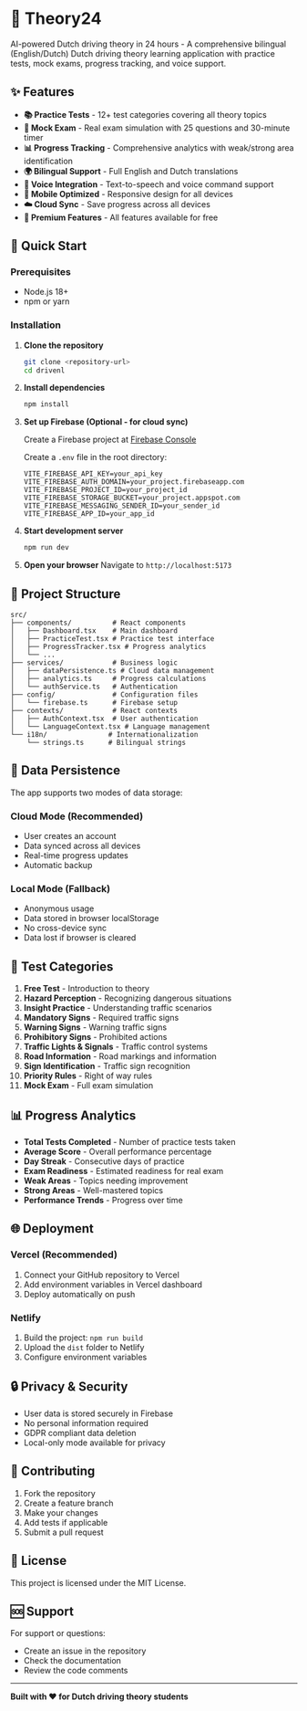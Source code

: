 # 🚗 Theory24

AI-powered Dutch driving theory in 24 hours - A comprehensive bilingual (English/Dutch) Dutch driving theory learning application with practice tests, mock exams, progress tracking, and voice support.

## ✨ Features

- **📚 Practice Tests** - 12+ test categories covering all theory topics
- **🎯 Mock Exam** - Real exam simulation with 25 questions and 30-minute timer
- **📊 Progress Tracking** - Comprehensive analytics with weak/strong area identification
- **🌍 Bilingual Support** - Full English and Dutch translations
- **🎤 Voice Integration** - Text-to-speech and voice command support
- **📱 Mobile Optimized** - Responsive design for all devices
- **☁️ Cloud Sync** - Save progress across all devices
- **💎 Premium Features** - All features available for free

## 🚀 Quick Start

### Prerequisites
- Node.js 18+ 
- npm or yarn

### Installation

1. **Clone the repository**
   ```bash
   git clone <repository-url>
   cd drivenl
   ```

2. **Install dependencies**
   ```bash
   npm install
   ```

3. **Set up Firebase (Optional - for cloud sync)**
   
   Create a Firebase project at [Firebase Console](https://console.firebase.google.com/)
   
   Create a `.env` file in the root directory:
   ```env
   VITE_FIREBASE_API_KEY=your_api_key
   VITE_FIREBASE_AUTH_DOMAIN=your_project.firebaseapp.com
   VITE_FIREBASE_PROJECT_ID=your_project_id
   VITE_FIREBASE_STORAGE_BUCKET=your_project.appspot.com
   VITE_FIREBASE_MESSAGING_SENDER_ID=your_sender_id
   VITE_FIREBASE_APP_ID=your_app_id
   ```

4. **Start development server**
   ```bash
   npm run dev
   ```

5. **Open your browser**
   Navigate to `http://localhost:5173`

## 📁 Project Structure

```
src/
├── components/          # React components
│   ├── Dashboard.tsx    # Main dashboard
│   ├── PracticeTest.tsx # Practice test interface
│   ├── ProgressTracker.tsx # Progress analytics
│   └── ...
├── services/            # Business logic
│   ├── dataPersistence.ts # Cloud data management
│   ├── analytics.ts     # Progress calculations
│   └── authService.ts   # Authentication
├── config/              # Configuration files
│   └── firebase.ts      # Firebase setup
├── contexts/            # React contexts
│   ├── AuthContext.tsx  # User authentication
│   └── LanguageContext.tsx # Language management
└── i18n/               # Internationalization
    └── strings.ts      # Bilingual strings
```

## 🔧 Data Persistence

The app supports two modes of data storage:

### **Cloud Mode (Recommended)**
- User creates an account
- Data synced across all devices
- Real-time progress updates
- Automatic backup

### **Local Mode (Fallback)**
- Anonymous usage
- Data stored in browser localStorage
- No cross-device sync
- Data lost if browser is cleared

## 🎯 Test Categories

1. **Free Test** - Introduction to theory
2. **Hazard Perception** - Recognizing dangerous situations
3. **Insight Practice** - Understanding traffic scenarios
4. **Mandatory Signs** - Required traffic signs
5. **Warning Signs** - Warning traffic signs
6. **Prohibitory Signs** - Prohibited actions
7. **Traffic Lights & Signals** - Traffic control systems
8. **Road Information** - Road markings and information
9. **Sign Identification** - Traffic sign recognition
10. **Priority Rules** - Right of way rules
11. **Mock Exam** - Full exam simulation

## 📊 Progress Analytics

- **Total Tests Completed** - Number of practice tests taken
- **Average Score** - Overall performance percentage
- **Day Streak** - Consecutive days of practice
- **Exam Readiness** - Estimated readiness for real exam
- **Weak Areas** - Topics needing improvement
- **Strong Areas** - Well-mastered topics
- **Performance Trends** - Progress over time

## 🌐 Deployment

### Vercel (Recommended)
1. Connect your GitHub repository to Vercel
2. Add environment variables in Vercel dashboard
3. Deploy automatically on push

### Netlify
1. Build the project: `npm run build`
2. Upload the `dist` folder to Netlify
3. Configure environment variables

## 🔒 Privacy & Security

- User data is stored securely in Firebase
- No personal information required
- GDPR compliant data deletion
- Local-only mode available for privacy

## 🤝 Contributing

1. Fork the repository
2. Create a feature branch
3. Make your changes
4. Add tests if applicable
5. Submit a pull request

## 📄 License

This project is licensed under the MIT License.

## 🆘 Support

For support or questions:
- Create an issue in the repository
- Check the documentation
- Review the code comments

---

**Built with ❤️ for Dutch driving theory students**
